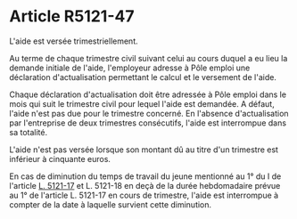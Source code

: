 # Article R5121-47

L'aide est versée trimestriellement. 

  
Au terme de chaque trimestre civil suivant celui au cours duquel a eu lieu la demande initiale de l'aide, l'employeur adresse à Pôle emploi une déclaration d'actualisation permettant le calcul et le versement de l'aide. 

  
Chaque déclaration d'actualisation doit être adressée à Pôle emploi dans le mois qui suit le trimestre civil pour lequel l'aide est demandée. A défaut, l'aide n'est pas due pour le trimestre concerné. En l'absence d'actualisation par l'entreprise de deux trimestres consécutifs, l'aide est interrompue dans sa totalité. 

  
L'aide n'est pas versée lorsque son montant dû au titre d'un trimestre est inférieur à cinquante euros. 

  
En cas de diminution du temps de travail du jeune mentionné au 1° du I de l'article [L. 5121-17][1] et L. 5121-18 en deçà de la durée hebdomadaire prévue au 1° de l'article L. 5121-17 en cours de trimestre, l'aide est interrompue à compter de la date à laquelle survient cette diminution.

 [1]: /affichCodeArticle.do?cidTexte=LEGITEXT000006072050&idArticle=LEGIARTI000027124559&dateTexte=&categorieLien=cid